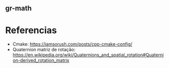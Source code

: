 ## gr-math ##

# Referencias

* Cmake: https://iamsorush.com/posts/cpp-cmake-config/
* Quaternion matriz de rotação: https://en.wikipedia.org/wiki/Quaternions_and_spatial_rotation#Quaternion-derived_rotation_matrix
